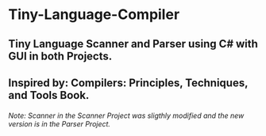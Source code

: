 # Tiny-Language-Compiler
## Tiny Language Scanner and Parser using C# with GUI in both Projects.
## Inspired by: Compilers: Principles, Techniques, and Tools Book.
###### Note: Scanner in the Scanner Project was sligthly modified and the new version is in the Parser Project.
